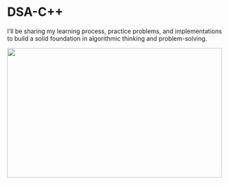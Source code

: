 # DSA-C++
I’ll be sharing my learning process, practice problems, and implementations to build a solid foundation in algorithmic thinking and problem-solving.

<img src="https://repository-images.githubusercontent.com/403817624/3d10f761-1027-4d0a-9906-48361e466d87" height="300" width="500">
